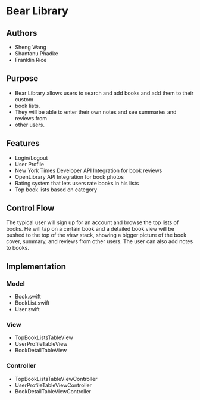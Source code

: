 # Bear Library

## Authors
* Sheng Wang
* Shantanu Phadke
* Franklin Rice

## Purpose
* Bear Library allows users to search and add books and add them to their custom 
* book lists.
* They will be able to enter their own notes and see summaries and reviews from
* other users.


## Features
* Login/Logout
* User Profile
* New York Times Developer API Integration for book reviews
* OpenLibrary API Integration for book photos
* Rating system that lets users rate books in his lists
* Top book lists based on category

## Control Flow
The typical user will sign up for an account and browse the top lists of books. 
He will tap on a certain book and a detailed book view will be pushed to the top
of the view stack, showing a bigger picture of the book cover, summary, and
reviews from other users. The user can also add notes to books.

## Implementation

### Model
* Book.swift
* BookList.swift
* User.swift

### View
* TopBookListsTableView
* UserProfileTableView
* BookDetailTableView

### Controller
* TopBookListsTableViewController
* UserProfileTableViewController
* BookDetailTableViewController
